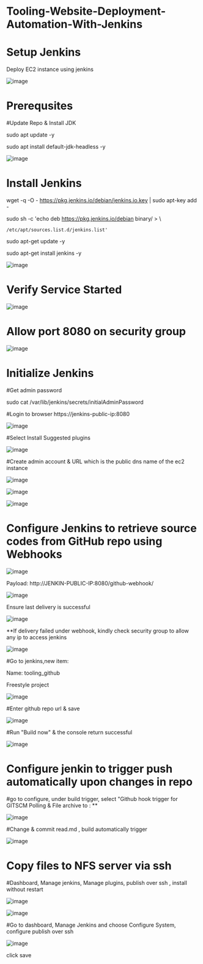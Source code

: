 # Tooling-Website-Deployment-Automation-With-Jenkins

# Setup Jenkins

Deploy EC2 instance using jenkins

![image](https://user-images.githubusercontent.com/49937302/119209490-76478400-bad9-11eb-960d-3795417443ce.png)

# Prerequsites

#Update Repo & Install JDK

sudo apt update -y

sudo apt install default-jdk-headless -y

![image](https://user-images.githubusercontent.com/49937302/119209608-39c85800-bada-11eb-8b47-7e62d6289157.png)


# Install Jenkins
wget -q -O - https://pkg.jenkins.io/debian/jenkins.io.key | sudo apt-key add -

sudo sh -c 'echo deb https://pkg.jenkins.io/debian binary/ > \

    /etc/apt/sources.list.d/jenkins.list'
    
sudo apt-get update -y

sudo apt-get install jenkins -y

![image](https://user-images.githubusercontent.com/49937302/119210012-a5abc000-badc-11eb-92fd-142b630f67a9.png)

# Verify Service Started

![image](https://user-images.githubusercontent.com/49937302/119210082-f9b6a480-badc-11eb-82f4-71662d28699a.png)

# Allow port 8080 on security group

![image](https://user-images.githubusercontent.com/49937302/119210160-79447380-badd-11eb-92d8-12f5b6e830b0.png)

# Initialize Jenkins

#Get admin password

sudo cat /var/lib/jenkins/secrets/initialAdminPassword

#Login to browser https://jenkins-public-ip:8080

![image](https://user-images.githubusercontent.com/49937302/119210382-76964e00-bade-11eb-8b1d-ab1d1dfbbccf.png)

#Select Install Suggested plugins

![image](https://user-images.githubusercontent.com/49937302/119210395-84e46a00-bade-11eb-9a74-bab4be663f5c.png)

#Create admin account & URL which is the public dns name of the ec2 instance

![image](https://user-images.githubusercontent.com/49937302/119211005-4ea8e980-bae2-11eb-9f50-74148f60d7ab.png)

![image](https://user-images.githubusercontent.com/49937302/119211023-66806d80-bae2-11eb-9297-49e9a555fe18.png)

![image](https://user-images.githubusercontent.com/49937302/119211032-7c8e2e00-bae2-11eb-999e-3f59d00787ce.png)

# Configure Jenkins to retrieve source codes from GitHub repo using Webhooks

![image](https://user-images.githubusercontent.com/49937302/119211543-5ae27600-bae5-11eb-8388-8059b72fb851.png)

Payload: http://JENKIN-PUBLIC-IP:8080/github-webhook/

![image](https://user-images.githubusercontent.com/49937302/119243201-3515a980-bb97-11eb-9296-1d5dac633f0a.png)

Ensure last delivery is successful

![image](https://user-images.githubusercontent.com/49937302/119243229-6bebbf80-bb97-11eb-987e-d7eac1e12e96.png)

**If delivery failed under webhook, kindly check security group to allow any ip to access jenkins

![image](https://user-images.githubusercontent.com/49937302/119243265-bf5e0d80-bb97-11eb-93c9-5a67adf75994.png)

#Go to jenkins,new item:

Name: tooling_github

Freestyle project

![image](https://user-images.githubusercontent.com/49937302/119211718-61bdb880-bae6-11eb-94b2-f7f8fbb0d301.png)

#Enter github repo url & save

![image](https://user-images.githubusercontent.com/49937302/119243347-5f1b9b80-bb98-11eb-911f-4ede18608908.png)

#Run "Build now" & the console return successful

![image](https://user-images.githubusercontent.com/49937302/119243367-870aff00-bb98-11eb-90de-3f47621a1a52.png)

# Configure jenkin to trigger push automatically upon changes in repo

#go to configure, under build trigger, select "Github hook trigger for GITSCM Polling & File archive to : **

![image](https://user-images.githubusercontent.com/49937302/119243385-ca656d80-bb98-11eb-8c58-6783e3d8daf9.png)

#Change & commit read.md , build automatically trigger

![image](https://user-images.githubusercontent.com/49937302/119243448-65f6de00-bb99-11eb-8a7c-36a20014e7ce.png)

# Copy files to NFS server via ssh

#Dashboard, Manage jenkins, Manage plugins, publish over ssh , install without restart

![image](https://user-images.githubusercontent.com/49937302/119243527-1a90ff80-bb9a-11eb-9535-71c6763d1aa4.png)

![image](https://user-images.githubusercontent.com/49937302/119243539-3e544580-bb9a-11eb-96fa-7538fd4015d5.png)

#Go to dashboard, Manage Jenkins and choose Configure System, configure publish over ssh

![image](https://user-images.githubusercontent.com/49937302/119245052-a578f680-bba8-11eb-992e-bb04b2099470.png)

click save

